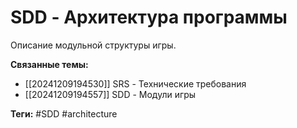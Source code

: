 # SDD - Архитектура программы
Описание модульной структуры игры.

**Связанные темы:**
- [[20241209194530]] SRS - Технические требования
- [[20241209194557]] SDD - Модули игры

**Теги:** #SDD #architecture

